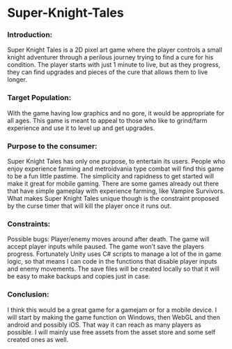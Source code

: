 # Super-Knight-Tales

### Introduction:
Super Knight Tales is a 2D pixel art game where the player controls a small knight adventurer through a perilous journey trying to find a cure for his condition. The player starts with just 1 minute to live, but as they progress, they can find upgrades and pieces of the cure that allows them to live longer.

### Target Population:
With the game having low graphics and no gore, it would be appropriate for all ages. This game is meant to appeal to those who like to grind/farm experience and use it to level up and get upgrades. 

### Purpose to the consumer:
Super Knight Tales has only one purpose, to entertain its users. People who enjoy experience farming and metroidvania type combat will find this game to be a fun little pastime. The simplicity and rapidness to get started will make it great for mobile gaming.
There are some games already out there that have simple gameplay with experience farming, like Vampire Survivors. What makes Super Knight Tales unique though is the constraint proposed by the curse timer that will kill the player once it runs out.

### Constraints: 
Possible bugs:
Player/enemy moves around after death.
The game will accept player inputs while paused.
The game won’t save the players progress.
Fortunately Unity uses C# scripts to manage a lot of the in game logic, so that means I can code in the functions that disable player inputs and enemy movements. The save files will be created locally so that it will be easy to make backups and copies just in case.

### Conclusion: 
I think this would be a great game for a gamejam or for a mobile device. I will start by making the game function on Windows, then WebGL and then android and possibly iOS. That way it can reach as many players as possible. I will mainly use free assets from the asset store and some self created ones as well.

